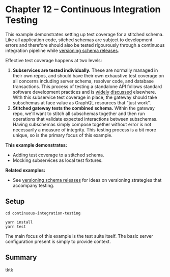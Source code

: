 # Chapter 12 – Continuous Integration Testing

This example demonstrates setting up test coverage for a stitched schema. Like all application code, sitched schemas are subject to development errors and therefore should also be tested rigourously through a continuous integration pipeline while [versioning schema releases](../versioning-schema-releases).

Effective test coverage happens at two levels:

1. **Subservices are tested individually.** These are normally managed in their own repos, and should have their own exhaustive test coverage on all concerns including server schema, resolver code, and database transactions. This process of testing a standalone API follows standard software development practices and is [widely](https://blog.testproject.io/2020/06/23/testing-graphql-api/) [discussed](https://medium.com/entria/testing-a-graphql-server-using-jest-4e00d0e4980e) elsewhere. With this subservice test coverage in place, the gateway should take subschemas at face value as GraphQL resources that "just work".
2. **Stitched gateway tests the combined schema.** Within the gateway repo, we'll want to stitch all subschemas together and then run operations that validate expected interactions between subschemas. Having subschemas simply compose together without error is not necessarily a measure of integrity. This testing process is a bit more unique, so is the primary focus of this example.

**This example demonstrates:**

- Adding test coverage to a stitched schema.
- Mocking subservices as local test fixtures.

**Related examples:**

- See [versioning schema releases](../versioning-schema-releases) for ideas on versioning strategies that accompany testing.

## Setup

```shell
cd continuous-integration-testing

yarn install
yarn test
```

The main focus of this example is the test suite itself. The basic server configuration present is simply to provide context.

## Summary

tktk
